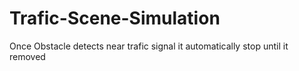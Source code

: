# Trafic-Scene-Simulation
Once Obstacle detects near trafic signal it automatically stop until it removed
